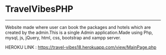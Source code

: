 # TravelVibesPHP
-----------

Website made where user can book the packages and hotels which are created by the admin.This is a single Admin application.Made using Php, mysql, js, jQuery, html, css, bootstrap and xampp server.


HEROKU LINK : https://travel-vibes18.herokuapp.com/view/MainPage.php
